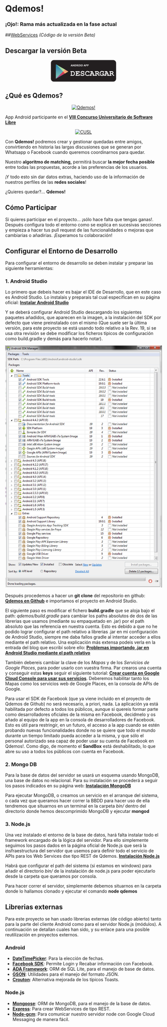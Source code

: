 Qdemos!
=========

### ¡Ojo!: Rama más actualizada en la fase actual 

##[WebServices](https://github.com/Qdemos/qdemosapp/tree/webservices) *(Código de la versión Beta)*

## Descargar la versión Beta ##

<a href="https://github.com/Qdemos/qdemosapp/raw/webservices/qdemos/QdemosVersion1.0.apk">
  <p align="center">
    <img alt="App" src="https://raw.githubusercontent.com/Qdemos/qdemosapp/webservices/imagenesREADME/descarga.png" width="210"/>
  </p>
</a>

## ¿Qué es Qdemos? ##

<a href="http://qdemos.wordpress.com/">
  <p align="center">
    <img alt="Qdemos!" src="http://qdemos.files.wordpress.com/2014/01/screenshot_2014-01-08-17-24-58.png?w=310&h=550" />
  </p>
</a>

App Android participante en el [**VIII Concurso Universitario de Software Libre**](http://www.concursosoftwarelibre.org/1314/)

<a href="http://www.concursosoftwarelibre.org/1314/">
  <p align="center">
    <img alt="CUSL" src="http://www.concursosoftwarelibre.org/1314/themes/kanji/logo.png"/>
  </p>
</a>

Con **Qdemos!** podremos crear y gestionar quedadas entre amigos, convirtiendo en historia las largas discusiones que se generan por Whatsapp o Facebook cuando queremos coordinarnos para quedar.

Nuestro **algoritmo de matching,** permitirá buscar **la mejor fecha posible** entre todas las propuestas, acorde a las preferencias de los usuarios.

¡Y todo esto sin dar datos extras, haciendo uso de la información de nuestros perfiles de las **redes sociales**!

¿Quieres quedar?... **Qdemos!**

## Cómo Participar ##

Si quieres participar en el proyecto... ¡sólo hace falta que tengas ganas!. Después configura todo el entorno como se explica en sucesivas secciones y empieza a hacer tus pull request de las funcionalidades o mejoras que cambiarias o añadirias. ¡Esperamos tu colaboración!

## Configurar el Entorno de Desarrollo ##

Para configurar el entorno de desarrollo se deben instalar y preparar las siguiente herramientas:

### 1. Android Studio ###

Lo primero que debeis hacer es bajar el IDE de Desarrollo, que en este caso es Android Studio. Lo instalais y preparais tal cual especifican en su página oficial: [**Instalar Android Studio**](http://developer.android.com/sdk/installing/studio.html)

Y se deberá configurar Android Studio descargando los siguientes paquetes añadidos, que aparecen en la imagen, a la instalación del SDK por defecto que viene preinstalado con el mismo (Que suele ser la última versión, para este proyecto se está usando todo relativo a la Rev. 19, si se usa otra revisión se debe modificar los ficheros típicos de configuración como build.gradle y demás para hacerlo notar).


<a href="https://github.com/Qdemos/qdemosapp/blob/master/imagenesREADME/instalacionQdemosSDKAndroid.png?raw=true">
  <p align="center">
    <img alt="ConfiguracionAS" src="https://github.com/Qdemos/qdemosapp/blob/master/imagenesREADME/instalacionQdemosSDKAndroid.png?raw=true" />
  </p>
</a>

Después procedemos a hacer un **git clone** del repositorio en github: [**Qdemos en Github**](https://github.com/Qdemos/qdemosapp) e importamos el proyecto en Android Studio.

El siguiente paso es modificar el fichero **build.gradle** que se aloja bajo el path: *qdemos/build.gradle* para cambiar los paths absolutos de dos de las librerias que usamos (mediante su empaquetado en .jar) por el path absoluto que las referencia en nuestra cuenta. Esto es debido a que no he podido lograr configurar el path relativo a librerias .jar en mi configuración de Android Studio, siempre me daba fallos gradle al intentar acceder a ellos mediante el path relativo. Una explicación más extensa podeis verla en la entrada del blog que escribí sobre ello: [**Problemas importando .jar en Android Studio mediante el path relativo**](http://qdemos.wordpress.com/2014/01/13/definiendo-los-modelos-de-bbdd/)

También debereis cambiar la clave de los *Mapas* y de los *Servicios de Google Places*, para poder usarlo con vuestra firma. Par crearos una cuenta y conseguir estas **keys** seguir el siguiente tutorial: [**Crear cuenta en Google Cloud Console para usar sus servicios**](http://www.sgoliver.net/blog/?p=3244). Deberemos habilitar tanto los Mapas como los servicios web de Google Places, en la consola de APIs de Google.

Para usar el SDK de Facebook (que ya viene incluido en el proyecto de Qdemos de Github) no será necesario, a priori, nada. La aplicación ya está habilitada por defecto a todos los públicos, aunque si quereis formar parte como desarrolladores oficiales de la misma en Facebook, decidmelo y os añado al equipo de la app en la consola de desarrolladores de Facebook. Esto es útil para restringir, en un futuro, el acceso a la app cuando se estén probando nuevas funcionalidades donde no se quiere que todo el mundo durante un tiempo limitado pueda acceder a la misma, y que sólo el personal autorizado sea capaz de poder usar su cuenta de Facebook en Qdemos!. Como digo, de momento el **SandBox** está deshabilitado, lo que abre su uso a todos los públicos con cuenta en Facebook.

### 2. Mongo DB ###

Para la base de datos del servidor se usará un esquema usando MongoDB, una base de datos no relacional. Para su instalación se procederá a seguir los pasos indicados en su página web: [**Instalación MongoDB**](http://www.mongodb.org/downloads)

Para ejecutar MongoDB, o creamos un servicio en el arranque del sistema, o cada vez que queramos hacer correr la BBDD para hacer uso de ella tendremos que situarnos en un terminal en la carpeta *bin/* dentro del directorio donde hemos descomprimido MongoDB y ejecutar **mongod**

### 3. Node.js ###

Una vez instalado el entorno de la base de datos, hará falta instalar todo el framework encargado de la lógica del servidor. Para ello simplemente seguimos los pasos dados en la página oficial de Node.js que será la insfraestructura del servidor que usemos para definir todo el servicio de APIs para los Web Services dse tipo REST de Qdemos. [**Instalación Node.js**](http://www.nodejs.org/)

Habrá que configurar el path del sistema (si estamos en windows) para añadir el directorio *bin/* de la instalación de node.js para poder ejecutarlo desde la carpeta que queramos por consola.

Para hacer correr el servidor, simplemente debemos situarnos en la carpeta donde lo hallamos clonado y ejecutar el comando **node qdemos**

## Librerias externas ##

Para este proyecto se han usado librerias externas (de código abierto) tanto para la parte del cliente Android como para el servidor Node.js (módulos). A continuación se detallan cuales han sido, y su enlace para una posible reutilización en proyectos externos.

### Android ###

* [**DateTimePicker**](https://github.com/flavienlaurent/datetimepicker): Para la elección de fechas.
* [**Facebook SDK**](https://github.com/facebook/facebook-android-sdk): Permite Login y Recabar información con Facebook.
* [**ADA Framework**](https://github.com/mobandme/ADA-Framework): ORM de SQL Lite, para el manejo de base de datos.
* [**GSON**](https://code.google.com/p/google-gson/): Utilidades para el manejo del formato JSON.
* [**Crouton**](https://github.com/keyboardsurfer/Crouton): Alternativa mejorada de los típicos Toasts.

### Node.js ###

* [**Mongoose**](https://github.com/LearnBoost/mongoose): ORM de MongoDB, para el manejo de la base de datos.
* [**Express**](https://github.com/visionmedia/express): Para crear WebServices de tipo REST.
* [**Node-gcm**](https://github.com/ToothlessGear/node-gcm): Para comunicar nuestro servidor node con Google Cloud Messaging de manera fácil. 
